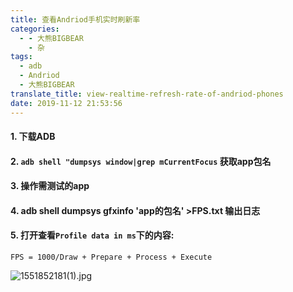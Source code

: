 ```yaml
---
title: 查看Andriod手机实时刷新率
categories:
  - - 大熊BIGBEAR
    - 杂
tags:
  - adb
  - Andriod
  - 大熊BIGBEAR
translate_title: view-realtime-refresh-rate-of-andriod-phones
date: 2019-11-12 21:53:56
---
```

<meta name="referrer" content="no-referrer" />

#### 1. 下载ADB
#### 2. `adb shell "dumpsys window|grep mCurrentFocus`  获取app包名
#### 3. 操作需测试的app
#### 4. adb shell dumpsys gfxinfo 'app的包名'  >FPS.txt  输出日志
#### 5. 打开查看`Profile data in ms`下的内容:
`FPS = 1000/Draw + Prepare + Process + Execute`


![1551852181(1).jpg](https://upload-images.jianshu.io/upload_images/14618365-1b54255c3ec7b157.jpg?imageMogr2/auto-orient/strip%7CimageView2/2/w/1240)

<!-- more -->



